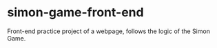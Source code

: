 # simon-game-front-end
Front-end practice project of a webpage, follows the logic of the Simon Game.
